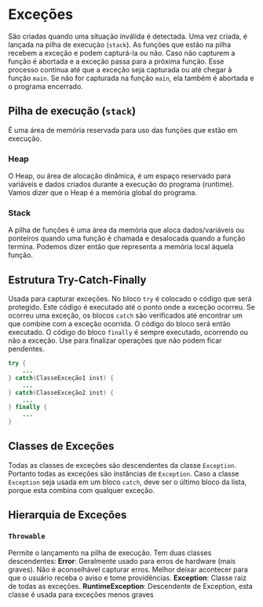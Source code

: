 # Exceções

São criadas quando uma situação inválida é detectada. Uma vez criada, é lançada na pilha de execução (`stack`).
As funções que estão na pilha recebem a exceção e podem capturá-la ou não. Caso não capturem a função é abortada e a exceção passa para a próxima função. Esse processo continua até que a exceção seja capturada ou até chegar à função `main`. Se não for capturada na função `main`, ela também é abortada e o programa encerrado.

## Pilha de execução (`stack`)

É uma área de memória reservada para uso das funções que estão em execução.

### Heap
O Heap, ou área de alocação dinâmica, é um espaço reservado para variáveis e dados criados durante a execução do programa (runtime). Vamos dizer que o Heap é a memória global do programa.

### Stack
A pilha de funções é uma área da memória que aloca dados/variáveis ou ponteiros quando uma função é chamada e desalocada quando a função termina. Podemos dizer então que representa a memória local àquela função.

## Estrutura Try-Catch-Finally

Usada para capturar exceções.
No bloco `try` é colocado o código que será protegido. Este código é executado até o ponto onde a exceção ocorreu.
Se ocorreu uma exceção, os blocos `catch` são verificados até encontrar um que combine com a exceção ocorrida. O código do bloco será então executado.
O código do bloco `finally` é sempre executado, ocorrendo ou não a exceção. Use para finalizar operações que não podem ficar pendentes.

```java
try {
	...
} catch(ClasseExceção1 inst) {
	...
} catch(ClasseExceção2 inst) {
	...
} finally {
	...
}
```

## Classes de Exceções

Todas as classes de exceções são descendentes da classe `Exception`. Portanto todas as exceções são instâncias de `Exception`.
Caso a classe `Exception` seja usada em um bloco `catch`, deve ser o último bloco da lista, porque esta combina com qualquer exceção.

## Hierarquia de Exceções

### `Throwable`
Permite o lançamento na pilha de execução.
Tem duas classes descendentes:
**Error**: Geralmente usado para erros de hardware (mais graves). Não é aconselhável capturar erros. Melhor deixar acontecer para que o usuário receba o aviso e tome providências.
**Exception**: Classe raiz de todas as exceções.
**RuntimeException**: Descendente de Exception, esta classe é usada para exceções menos graves
<!--stackedit_data:
eyJoaXN0b3J5IjpbOTA0NjY2MTkzLDEwODI4MjYyNTgsLTUwMj
YwNTUxOF19
-->